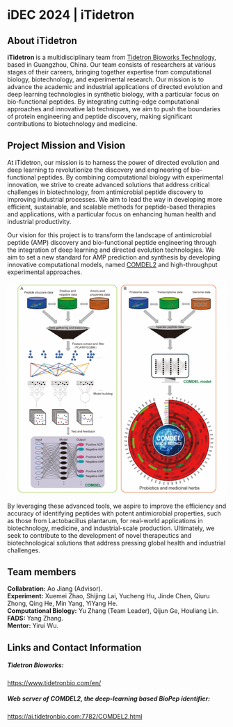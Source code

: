 # iDEC 2024 | iTidetron

## About iTidetron  
**iTidetron** is a multidisciplinary team from [Tidetron Bioworks Technology](https://www.tidetronbio.com/en/), based in Guangzhou, China. Our team consists of researchers at various stages of their careers, bringing together expertise from computational biology, biotechnology, and experimental research. Our mission is to advance the academic and industrial applications of directed evolution and deep learning technologies in synthetic biology, with a particular focus on bio-functional peptides. By integrating cutting-edge computational approaches and innovative lab techniques, we aim to push the boundaries of protein engineering and peptide discovery, making significant contributions to biotechnology and medicine. 
  
## Project Mission and Vision
At iTidetron, our mission is to harness the power of directed evolution and deep learning to revolutionize the discovery and engineering of bio-functional peptides. By combining computational biology with experimental innovation, we strive to create advanced solutions that address critical challenges in biotechnology, from antimicrobial peptide discovery to improving industrial processes. We aim to lead the way in developing more efficient, sustainable, and scalable methods for peptide-based therapies and applications, with a particular focus on enhancing human health and industrial productivity.  

Our vision for this project is to transform the landscape of antimicrobial peptide (AMP) discovery and bio-functional peptide engineering through the integration of deep learning and directed evolution technologies. We aim to set a new standard for AMP prediction and synthesis by developing innovative computational models, named [COMDEL2](https://ai.tidetronbio.com:7782/COMDEL2.html) and high-throughput experimental approaches. 
  
<div align="center">
  <img src="documentation/experiment_record/Fig1_COMDEL_application.png" alt="COMDEL2" />
</div>
  
By leveraging these advanced tools, we aspire to improve the efficiency and accuracy of identifying peptides with potent antimicrobial properties, such as those from Lactobacillus plantarum, for real-world applications in biotechnology, medicine, and industrial-scale production. Ultimately, we seek to contribute to the development of novel therapeutics and biotechnological solutions that address pressing global health and industrial challenges.
  
## Team members  
**Collabration:** Ao Jiang (Advisor).  
**Experiment:** Xuemei Zhao, Shijing Lai, Yucheng Hu, Jinde Chen, Qiuru Zhong, Qing He, Min Yang, YiYang He.  
**Computational Biology:** Yu Zhang (Team Leader), Qijun Ge, Houliang Lin.  
**FADS:** Yang Zhang.  
**Mentor:** Yirui Wu.  
  
## Links and Contact Information
##### Tidetron Bioworks:  
https://www.tidetronbio.com/en/  
##### Web server of COMDEL2, the deep-learning based BioPep identifier:  
https://ai.tidetronbio.com:7782/COMDEL2.html  
